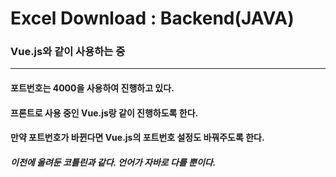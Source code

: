 # Excel Download : Backend(JAVA)

### Vue.js와 같이 사용하는 중

---

#### 포트번호는 4000을 사용하여 진행하고 있다.

#### 프론트로 사용 중인 Vue.js랑 같이 진행하도록 한다.

#### 만약 포트번호가 바뀐다면 Vue.js의 포트번호 설정도 바꿔주도록 한다.

#####  이전에 올려둔 코틀린과 같다. 언어가 자바로 다를 뿐이다.